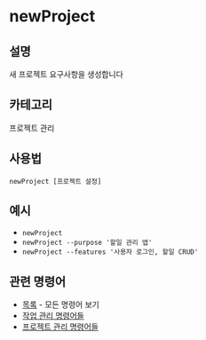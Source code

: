 # newProject

## 설명
새 프로젝트 요구사항을 생성합니다

## 카테고리
프로젝트 관리

## 사용법
```
newProject [프로젝트 설정]
```

## 예시
- `newProject`
- `newProject --purpose '할일 관리 앱'`
- `newProject --features '사용자 로그인, 할일 CRUD'`

## 관련 명령어
- [목록](list.md) - 모든 명령어 보기
- [작업 관리 명령어들](../task-management.md)
- [프로젝트 관리 명령어들](../project-management.md)
